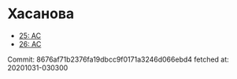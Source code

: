 # Хасанова
- [25: AC](25.md)
- [26: AC](26.md)

Commit: 8676af71b2376fa19dbcc9f0171a3246d066ebd4
 fetched at: 20201031-030300
